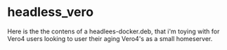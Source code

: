 # headless_vero
Here is the the contens of a headlees-docker.deb, that i'm toying with for Vero4 users looking to user their aging Vero4's as a small homeserver.
